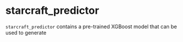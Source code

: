 # starcraft_predictor
`starcraft_predictor` contains a pre-trained XGBoost model that can be used to generate 
